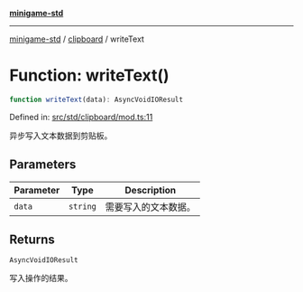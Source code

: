 [**minigame-std**](../../../README.md)

***

[minigame-std](../../../README.md) / [clipboard](../README.md) / writeText

# Function: writeText()

```ts
function writeText(data): AsyncVoidIOResult
```

Defined in: [src/std/clipboard/mod.ts:11](https://github.com/JiangJie/minigame-std/blob/fdb22241c47c2e98329a4c62befde728957e03ee/src/std/clipboard/mod.ts#L11)

异步写入文本数据到剪贴板。

## Parameters

| Parameter | Type | Description |
| ------ | ------ | ------ |
| `data` | `string` | 需要写入的文本数据。 |

## Returns

`AsyncVoidIOResult`

写入操作的结果。
